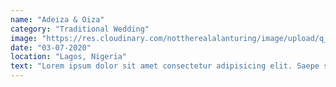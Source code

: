 ```yaml
---
name: "Adeiza & Oiza"
category: "Traditional Wedding"
image: "https://res.cloudinary.com/nottherealalanturing/image/upload/q_66/v1625838330/static/wedding_13_qbvyq1.webp"
date: "03-07-2020"
location: "Lagos, Nigeria"
text: "Lorem ipsum dolor sit amet consectetur adipisicing elit. Saepe sunt odio fugiat voluptas sed delectus laudantium natus nulla, quasi voluptates nihil, cupiditate labore perspiciatis, beatae vitae harum possimus molestias dolorum."
---
```

